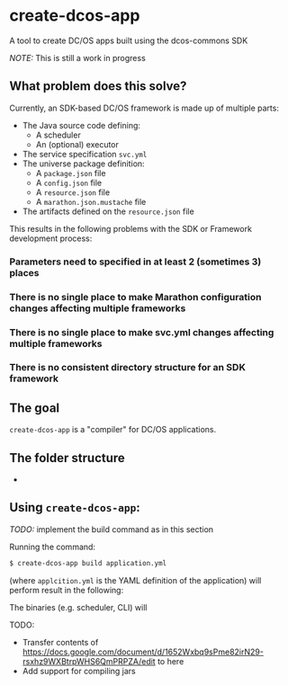 # create-dcos-app
A tool to create DC/OS apps built using the dcos-commons SDK

*NOTE:* This is still a work in progress

## What problem does this solve?

Currently, an SDK-based DC/OS framework is made up of multiple parts:
* The Java source code defining:
    * A scheduler
    * An (optional) executor
* The service specification `svc.yml`
* The universe package definition:
    * A `package.json` file
    * A `config.json` file
    * A `resource.json` file
    * A `marathon.json.mustache` file
* The artifacts defined on the `resource.json` file

This results in the following problems with the SDK or Framework development process:

### Parameters need to specified in at least 2 (sometimes 3) places

### There is no single place to make Marathon configuration changes affecting multiple frameworks

### There is no single place to make svc.yml changes affecting multiple frameworks

### There is no consistent directory structure for an SDK framework


## The goal

`create-dcos-app` is a "compiler" for DC/OS applications.



## The folder structure
*


## Using `create-dcos-app`:
*TODO:* implement the build command as in this section

Running the command:
```bash
$ create-dcos-app build application.yml
```
(where `applcition.yml` is the YAML definition of the application)
will perform result in the following:

The binaries (e.g. scheduler, CLI) will



TODO:
* Transfer contents of https://docs.google.com/document/d/1652Wxbq9sPme82irN29-rsxhz9WXBtrpWHS6QmPRPZA/edit to here
* Add support for compiling jars
